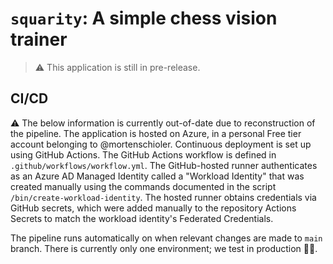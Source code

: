 # `squarity`: A simple chess vision trainer
> :warning: This application is still in pre-release.

## CI/CD
:warning: The below information is currently out-of-date due to reconstruction of the pipeline.
The application is hosted on Azure, in a personal Free tier account belonging to @mortenschioler. Continuous deployment is set up using GitHub Actions. The GitHub Actions workflow is defined in `.github/workflows/workflow.yml`. The GitHub-hosted runner authenticates as an Azure AD Managed Identity called a "Workload Identity" that was created manually using the commands documented in the script `/bin/create-workload-identity`. The hosted runner obtains credentials via GitHub secrets, which were added manually to the repository Actions Secrets to match the workload identity's Federated Credentials.

The pipeline runs automatically on when relevant changes are made to  `main` branch. There is currently only one environment; we test in production 🤯🔫. 
